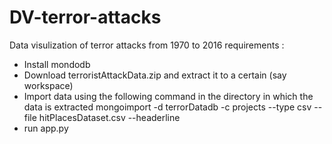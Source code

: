 # DV-terror-attacks
Data visulization of terror attacks from 1970 to 2016
requirements :
  - Install mondodb
  - Download terroristAttackData.zip and extract it to a certain (say workspace) 
  - Import data using the following command in the directory in which  the data is extracted
       mongoimport -d terrorDatadb -c projects --type csv --file hitPlacesDataset.csv --headerline
  - run app.py
